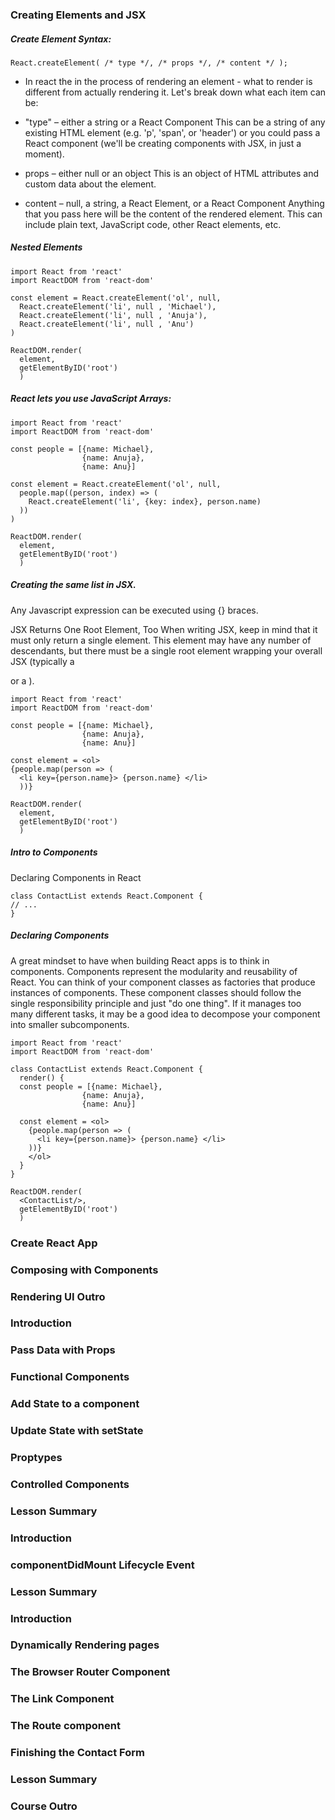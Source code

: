 ### Creating Elements and JSX

##### Create Element Syntax:
```
React.createElement( /* type */, /* props */, /* content */ );
```
- In react the in the process of rendering an element - what to render is different from actually rendering it.
Let's break down what each item can be:

 - "type" – either a string or a React Component
    This can be a string of any existing HTML element (e.g. 'p', 'span', or 'header') or you could pass a React component (we'll be creating components with JSX, in just a moment).

 - props – either null or an object
    This is an object of HTML attributes and custom data about the element.

 - content – null, a string, a React Element, or a React Component
    Anything that you pass here will be the content of the rendered element. This can include plain text, JavaScript code, other React elements, etc.

##### Nested Elements
```
import React from 'react'
import ReactDOM from 'react-dom'

const element = React.createElement('ol', null,
  React.createElement('li', null , 'Michael'),
  React.createElement('li', null , 'Anuja'),
  React.createElement('li', null , 'Anu')
)

ReactDOM.render(
  element,
  getElementByID('root')
  )
```


##### React lets you use JavaScript Arrays:

```
import React from 'react'
import ReactDOM from 'react-dom'

const people = [{name: Michael},
                {name: Anuja},
                {name: Anu}]

const element = React.createElement('ol', null,
  people.map((person, index) => (
    React.createElement('li', {key: index}, person.name)
  ))
)

ReactDOM.render(
  element,
  getElementByID('root')
  )
```

##### Creating the same list in JSX.

Any Javascript expression can be executed using {} braces.

JSX Returns One Root Element, Too
When writing JSX, keep in mind that it must only return a single element. This element may have any number of descendants, but there must be a single root element wrapping your overall JSX (typically a <div> or a <span>).

```
import React from 'react'
import ReactDOM from 'react-dom'

const people = [{name: Michael},
                {name: Anuja},
                {name: Anu}]

const element = <ol>
{people.map(person => (
  <li key={person.name}> {person.name} </li>
  ))}

ReactDOM.render(
  element,
  getElementByID('root')
  )
```
##### Intro to Components
Declaring Components in React
```
class ContactList extends React.Component {
// ...
}
```
##### Declaring Components
A great mindset to have when building React apps is to think in components. Components represent the modularity and reusability of React. You can think of your component classes as factories that produce instances of components. These component classes should follow the single responsibility principle and just "do one thing". If it manages too many different tasks, it may be a good idea to decompose your component into smaller subcomponents.
```
import React from 'react'
import ReactDOM from 'react-dom'

class ContactList extends React.Component {
  render() {
  const people = [{name: Michael},
                {name: Anuja},
                {name: Anu}]

  const element = <ol>
    {people.map(person => (
      <li key={person.name}> {person.name} </li>
    ))}
    </ol>
  }
}

ReactDOM.render(
  <ContactList/>,
  getElementByID('root')
  )

```

### Create React App
### Composing with Components
### Rendering UI Outro
### Introduction
### Pass Data with Props
### Functional Components
### Add State to a component
### Update State with setState
### Proptypes
### Controlled Components
### Lesson Summary
### Introduction
### componentDidMount Lifecycle Event
### Lesson Summary
### Introduction
### Dynamically Rendering pages
### The Browser Router Component
### The Link Component
### The Route component
### Finishing the Contact Form
### Lesson Summary
### Course Outro